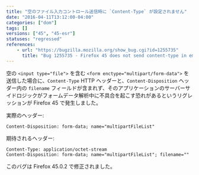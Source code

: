 ```yaml
---
title: "空のファイル入力コントロール送信時に `Content-Type` が設定されません"
date: "2016-04-11T13:12:00-04:00"
categories: ["dom"]
tags: []
versions: ["45", "45-esr"]
statuses: "regressed"
references:
    - url: "https://bugzilla.mozilla.org/show_bug.cgi?id=1255735"
      title: "Bug 1255735 - Firefox 45 does not send content-type in empty input[type=file] anymore"
---
```

空の `<input type="file">` を含む `<form enctype="multipart/form-data">` を送信した場合に、`Content-Type` HTTP ヘッダーと、`Content-Disposition` ヘッダー内の `filename` フィールドが含まれず、そのアプリケーションのサーバーサイドロジックがフォームデータ解析中に不具合を起こす恐れがあるというリグレッションが Firefox 45 で発生しました。

実際のヘッダー:
```http
Content-Disposition: form-data; name="multipartFileList"
```

期待されるヘッダー:
```http
Content-Type: application/octet-stream
Content-Disposition: form-data; name="multipartFileList"; filename=""
```

このバグは Firefox 45.0.2 で修正されました。
